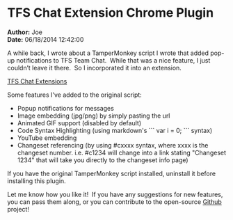 # TFS Chat Extension Chrome Plugin

**Author:** Joe
<br/>**Date:** 06/18/2014 12:42:00

<p>A while back, I wrote about a TamperMonkey script I wrote that added pop-up notifications to TFS Team Chat.&nbsp; While that was a nice feature, I just couldn’t leave it there.&nbsp; So I incorporated it into an extension.</p>  <p><a title="https://chrome.google.com/webstore/detail/tfs-chat-extensions/lnkmcjeibjfompohbcjfkimjijajiadd" href="https://chrome.google.com/webstore/detail/tfs-chat-extensions/lnkmcjeibjfompohbcjfkimjijajiadd">TFS Chat Extensions</a></p> Some features I've added to the original script:   <ul>   <li>Popup notifications for messages </li>    <li>Image embedding (jpg/png) by simply pasting the url </li>    <li>Animated GIF support (disabled by default) </li>    <li>Code Syntax Highlighting (using markdown's ``` var i = 0; ``` syntax) </li>    <li>YouTube embedding </li>    <li>Changeset referencing (by using #cxxxx syntax, where xxxx is the changeset number. i.e. #c1234 will change into a link stating "Changeset 1234" that will take you directly to the changeset info page) </li> </ul>  <p>If you have the original TamperMonkey script installed, uninstall it before installing this plugin.</p>  <p>Let me know how you like it!&nbsp; If you have any suggestions for new features, you can pass them along, or you can contribute to the open-source <a href="https://github.com/nuts4dotnet/TFSChatExtensions">Github</a> project!</p>

